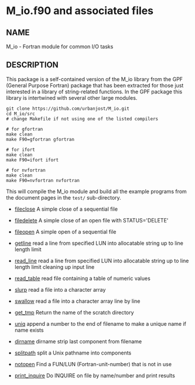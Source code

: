 # M_io.f90 and associated files

## NAME

   M_io - Fortran module for common I/O tasks

## DESCRIPTION

This package is a self-contained version of the M_io library from
the GPF (General Purpose Fortran) package that has been extracted for
those just interested in a library of string-related functions. In the
GPF package this library is intertwined with several other large modules.

    git clone https://github.com/urbanjost/M_io.git
    cd M_io/src
    # change Makefile if not using one of the listed compilers
     
    # for gfortran
    make clean
    make F90=gfortran gfortran
     
    # for ifort
    make clean
    make F90=ifort ifort

    # for nvfortran
    make clean
    make F90=nvfortran nvfortran

This will compile the M_io module and build all the example programs from
the document pages in the `test/` sub-directory.

- [fileclose](md/fileclose.3m_io.md)  A simple close of a sequential file
- [filedelete](md/filedelete.3m_io.md) A simple close of an open file with STATUS='DELETE'
- [fileopen](md/fileopen.3m_io.md) A simple open of a sequential file

- [getline](md/getline.3m_io.md) read a line from specified LUN into allocatable string up to line length limit
- [read_line](md/read_line.3m_io.md) read a line from specified LUN into allocatable string up to line length limit cleaning up input line
- [read_table](md/read_table.3m_io.md) read file containing a table of numeric values
- [slurp](md/slurp.3m_io.md) read a file into a character array
- [swallow](md/swallow.3m_io.md) read a file into a character array line by line

- [get_tmp](md/get_tmp.3m_io.md) Return the name of the scratch directory
- [uniq](md/uniq.3m_io.md) append a number to the end of filename to make a unique name if name exists

- [dirname](md/dirname.3m_io.md) dirname  strip last component from filename
- [splitpath](md/splitpath.3m_io.md) split a Unix pathname into components

- [notopen](md/notopen.3m_io.md) Find a FUN/LUN (Fortran-unit-number) that is not in use

- [print_inquire](md/print_inquire.3m_io.md) Do INQUIRE on file by name/number and print results

